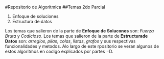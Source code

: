 #Repositorio de Algoritmica
##Temas 2do Parcial
1. Enfoque de soluciones
2. Estructura de datos
   
Los temas que salieron de la parte de **Enfoque de Solucones** son: *Fuerza Bruta* y *Codicioso*. Los temas que salieron de la parte de **Estructurade Datos** son: *arreglos*, *pilas*, *colas*, *listas*, *grafos* y sus respectivas funcionalidades y metodos.
Alo largo de este rpositorio se veran algunos de estos algoritmos en codigo explicados por partes =D.
